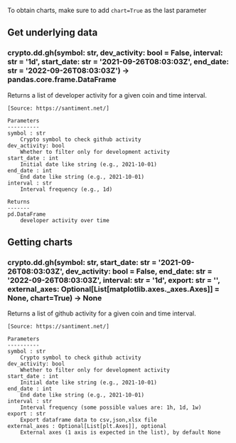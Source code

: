 To obtain charts, make sure to add `chart=True` as the last parameter

## Get underlying data 
### crypto.dd.gh(symbol: str, dev_activity: bool = False, interval: str = '1d', start_date: str = '2021-09-26T08:03:03Z', end_date: str = '2022-09-26T08:03:03Z') -> pandas.core.frame.DataFrame

Returns  a list of developer activity for a given coin and time interval.

    [Source: https://santiment.net/]

    Parameters
    ----------
    symbol : str
        Crypto symbol to check github activity
    dev_activity: bool
        Whether to filter only for development activity
    start_date : int
        Initial date like string (e.g., 2021-10-01)
    end_date : int
        End date like string (e.g., 2021-10-01)
    interval : str
        Interval frequency (e.g., 1d)

    Returns
    -------
    pd.DataFrame
        developer activity over time

## Getting charts 
### crypto.dd.gh(symbol: str, start_date: str = '2021-09-26T08:03:03Z', dev_activity: bool = False, end_date: str = '2022-09-26T08:03:03Z', interval: str = '1d', export: str = '', external_axes: Optional[List[matplotlib.axes._axes.Axes]] = None, chart=True) -> None

Returns a list of github activity for a given coin and time interval.

    [Source: https://santiment.net/]

    Parameters
    ----------
    symbol : str
        Crypto symbol to check github activity
    dev_activity: bool
        Whether to filter only for development activity
    start_date : int
        Initial date like string (e.g., 2021-10-01)
    end_date : int
        End date like string (e.g., 2021-10-01)
    interval : str
        Interval frequency (some possible values are: 1h, 1d, 1w)
    export : str
        Export dataframe data to csv,json,xlsx file
    external_axes : Optional[List[plt.Axes]], optional
        External axes (1 axis is expected in the list), by default None
